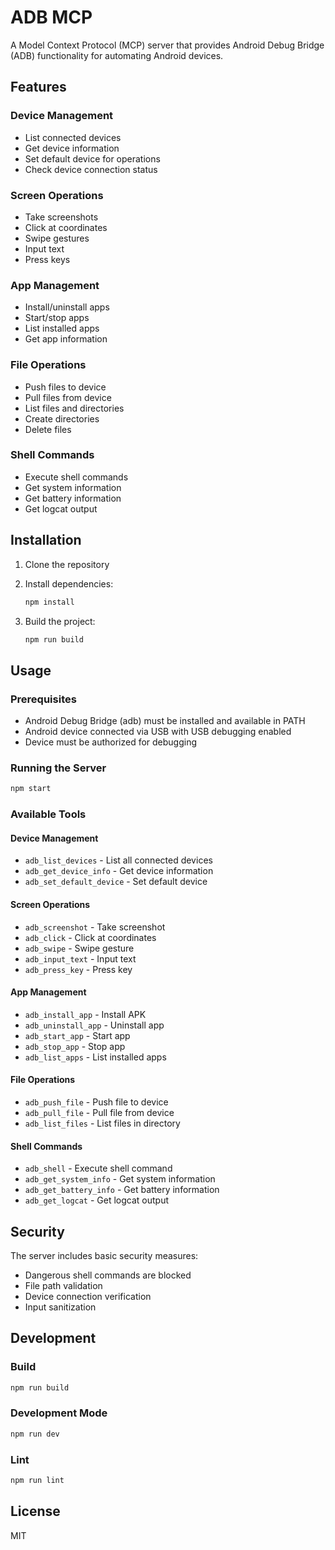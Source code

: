 # ADB MCP

A Model Context Protocol (MCP) server that provides Android Debug Bridge (ADB) functionality for automating Android devices.

## Features

### Device Management
- List connected devices
- Get device information
- Set default device for operations
- Check device connection status

### Screen Operations
- Take screenshots
- Click at coordinates
- Swipe gestures
- Input text
- Press keys

### App Management
- Install/uninstall apps
- Start/stop apps
- List installed apps
- Get app information

### File Operations
- Push files to device
- Pull files from device
- List files and directories
- Create directories
- Delete files

### Shell Commands
- Execute shell commands
- Get system information
- Get battery information
- Get logcat output

## Installation

1. Clone the repository
2. Install dependencies:
   ```bash
   npm install
   ```

3. Build the project:
   ```bash
   npm run build
   ```

## Usage

### Prerequisites
- Android Debug Bridge (adb) must be installed and available in PATH
- Android device connected via USB with USB debugging enabled
- Device must be authorized for debugging

### Running the Server
```bash
npm start
```

### Available Tools

#### Device Management
- `adb_list_devices` - List all connected devices
- `adb_get_device_info` - Get device information
- `adb_set_default_device` - Set default device

#### Screen Operations
- `adb_screenshot` - Take screenshot
- `adb_click` - Click at coordinates
- `adb_swipe` - Swipe gesture
- `adb_input_text` - Input text
- `adb_press_key` - Press key

#### App Management
- `adb_install_app` - Install APK
- `adb_uninstall_app` - Uninstall app
- `adb_start_app` - Start app
- `adb_stop_app` - Stop app
- `adb_list_apps` - List installed apps

#### File Operations
- `adb_push_file` - Push file to device
- `adb_pull_file` - Pull file from device
- `adb_list_files` - List files in directory

#### Shell Commands
- `adb_shell` - Execute shell command
- `adb_get_system_info` - Get system information
- `adb_get_battery_info` - Get battery information
- `adb_get_logcat` - Get logcat output

## Security

The server includes basic security measures:
- Dangerous shell commands are blocked
- File path validation
- Device connection verification
- Input sanitization

## Development

### Build
```bash
npm run build
```

### Development Mode
```bash
npm run dev
```

### Lint
```bash
npm run lint
```

## License

MIT